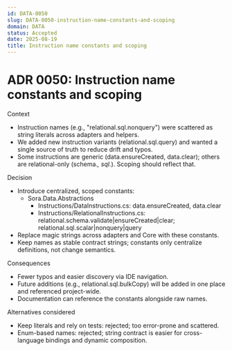 ```yaml
---
id: DATA-0050
slug: DATA-0050-instruction-name-constants-and-scoping
domain: DATA
status: Accepted
date: 2025-08-19
title: Instruction name constants and scoping
---
```


# ADR 0050: Instruction name constants and scoping

Context

- Instruction names (e.g., "relational.sql.nonquery") were scattered as string literals across adapters and helpers.
- We added new instruction variants (relational.sql.query) and wanted a single source of truth to reduce drift and typos.
- Some instructions are generic (data.ensureCreated, data.clear); others are relational-only (schema.*, sql.*). Scoping should reflect that.

Decision

- Introduce centralized, scoped constants:
  - Sora.Data.Abstractions
    - Instructions/DataInstructions.cs: data.ensureCreated, data.clear
    - Instructions/RelationalInstructions.cs: relational.schema.validate|ensureCreated|clear; relational.sql.scalar|nonquery|query
- Replace magic strings across adapters and Core with these constants.
- Keep names as stable contract strings; constants only centralize definitions, not change semantics.

Consequences

- Fewer typos and easier discovery via IDE navigation.
- Future additions (e.g., relational.sql.bulkCopy) will be added in one place and referenced project-wide.
- Documentation can reference the constants alongside raw names.

Alternatives considered

- Keep literals and rely on tests: rejected; too error-prone and scattered.
- Enum-based names: rejected; string contract is easier for cross-language bindings and dynamic composition.

